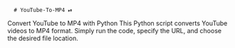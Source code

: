       # YouTube-To-MP4 ⏯
Convert YouTube to MP4 with Python
This Python script converts YouTube videos to MP4 format. Simply run the code, specify the URL, and choose the desired file location.
